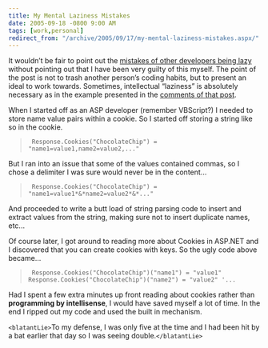 ```yaml
---
title: My Mental Laziness Mistakes
date: 2005-09-18 -0800 9:00 AM
tags: [work,personal]
redirect_from: "/archive/2005/09/17/my-mental-laziness-mistakes.aspx/"
---
```


It wouldn’t be fair to point out the [mistakes of other developers being
lazy](https://haacked.com/archive/2005/09/18/be-lazy-but-not-intellectually-lazy.aspx/) without pointing
out that I have been very guilty of this myself. The point of the post
is not to trash another person’s coding habits, but to present an ideal
to work towards. Sometimes, intellectual “laziness” is absolutely
necessary as in the example presented in the [comments of that
post](https://haacked.com/archive/2005/09/18/be-lazy-but-not-intellectually-lazy.aspx/#dsq-747512997).

When I started off as an ASP developer (remember VBScript?) I needed to
store name value pairs within a cookie. So I started off storing a
string like so in the cookie.

> ` Response.Cookies("ChocolateChip") = "name1=value1,name2=value2,..."`

But I ran into an issue that some of the values contained commas, so I
chose a delimiter I was sure would never be in the content...

> ` Response.Cookies("ChocolateChip") = "name1=value1*&*name2=value2*&*..."`

And proceeded to write a butt load of string parsing code to insert and
extract values from the string, making sure not to insert duplicate
names, etc...

Of course later, I got around to reading more about Cookies in ASP.NET
and I discovered that you can create cookies with keys. So the ugly code
above became...

> ` Response.Cookies("ChocolateChip")("name1") = "value1" Response.Cookies("ChocolateChip")("name2") = "value2" '...`

Had I spent a few extra minutes up front reading about cookies rather
than **programming by intellisense**, I would have saved myself a lot of
time. In the end I ripped out my code and used the built in mechanism.

`<blatantLie>`To my defense, I was only five at the time and I had been
hit by a bat earlier that day so I was seeing double.`</blatantLie>`

